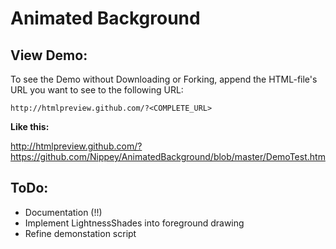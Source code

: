 # Animated Background #

<Place Description here>

## View Demo: ##

To see the Demo without Downloading or Forking, append the HTML-file's URL you want to see to the following URL:

```
http://htmlpreview.github.com/?<COMPLETE_URL>
```

**Like this:**

http://htmlpreview.github.com/?https://github.com/Nippey/AnimatedBackground/blob/master/DemoTest.htm

## ToDo: ##

 * Documentation (!!)
 * Implement LightnessShades into foreground drawing
 * Refine demonstation script